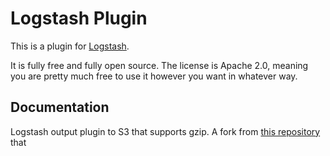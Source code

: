 # Logstash Plugin

This is a plugin for [Logstash](https://github.com/elasticsearch/logstash).

It is fully free and fully open source. The license is Apache 2.0, meaning you are pretty much free to use it however you want in whatever way.

## Documentation

Logstash output plugin to S3 that supports gzip.
A fork from [this repository](https://github.com/logstash-plugins/logstash-output-s3) that
